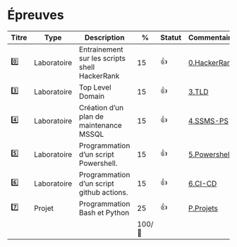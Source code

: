 # Épreuves

| Titre   | Type        | Description                                         | % | Statut           | Commentaires                  |
|---------|-------------|-----------------------------------------------------|---|------------------|-------------------------------|
| :zero:  | Laboratoire | Entrainement sur les scripts shell HackerRank       | 15|:+1:              |[0.HackerRank](../0.HackerRank)|
| :three: | Laboratoire | Top Level Domain                                    | 15|:+1:              |[3.TLD](../3.TLD)              |
| :four:  | Laboratoire | Création d’un plan de maintenance MSSQL             | 15|:+1:              |[4.SSMS-PS](../4.SSMS-PS)      |
| :five:  | Laboratoire | Programmation d’un script Powershell.               | 15|:+1:              |[5.Powershell](../5.Powershell)|
| :six:   | Laboratoire | Programmation d’un script github actions.           | 15|:+1:              |[6.CI-CD](../6.CI-CD)          |
| :seven: | Projet      | Programmation Bash et Python                        | 25|:+1:              |[P.Projets](../P.Projets)      |
|         |             |                                                     | 100/:100:|           |                               |

